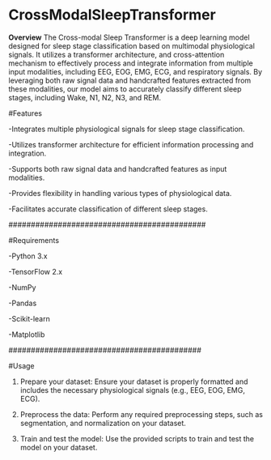 # CrossModalSleepTransformer


**Overview**
The Cross-modal Sleep Transformer is a deep learning model designed for sleep stage classification based on multimodal physiological signals. It utilizes a transformer architecture, and cross-attention mechanism to effectively process and integrate information from multiple input modalities, including EEG, EOG, EMG, ECG, and respiratory signals. By leveraging both raw signal data and handcrafted features extracted from these modalities, our model aims to accurately classify different sleep stages, including Wake, N1, N2, N3, and REM.


#Features

-Integrates multiple physiological signals for sleep stage classification.

-Utilizes transformer architecture for efficient information processing and integration.

-Supports both raw signal data and handcrafted features as input modalities.

-Provides flexibility in handling various types of physiological data.

-Facilitates accurate classification of different sleep stages.

############################################


#Requirements

-Python 3.x

-TensorFlow 2.x

-NumPy

-Pandas

-Scikit-learn

-Matplotlib

###########################################



#Usage

1. Prepare your dataset: Ensure your dataset is properly formatted and includes the necessary physiological signals (e.g., EEG, EOG, EMG, ECG).

2. Preprocess the data: Perform any required preprocessing steps, such as segmentation, and normalization on your dataset.

3. Train and test the model: Use the provided scripts to train and test the model on your dataset.

